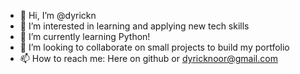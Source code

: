 - 👋 Hi, I’m @dyrickn
- 👀 I’m interested in learning and applying new tech skills
- 🌱 I’m currently learning Python!
- 💞️ I’m looking to collaborate on small projects to build my portfolio
- 📫 How to reach me: Here on github or dyricknoor@gmail.com

<!---
dyrickn/dyrickn is a ✨ special ✨ repository because its `README.md` (this file) appears on your GitHub profile.
You can click the Preview link to take a look at your changes.
--->
